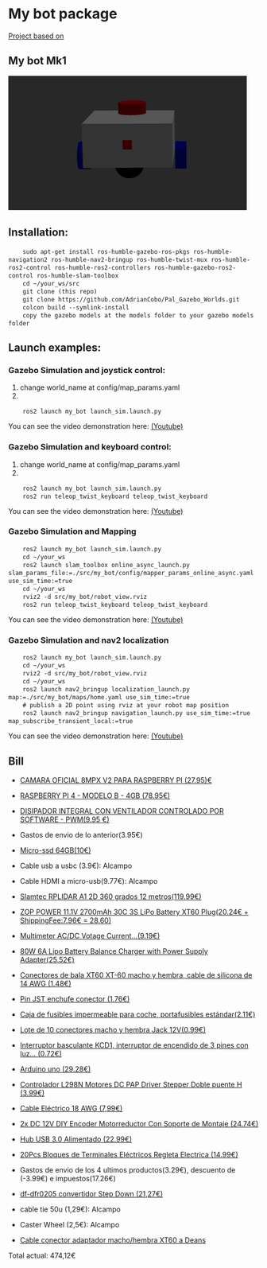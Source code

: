 # My bot package

[Project based on](https://www.youtube.com/@ArticulatedRobotics/videos)

## My bot Mk1

![alt text](https://github.com/AdrianCobo/my_bot/blob/main/imgs/my_bot_mk1.png)

## Installation:

```console
    sudo apt-get install ros-humble-gazebo-ros-pkgs ros-humble-navigation2 ros-humble-nav2-bringup ros-humble-twist-mux ros-humble-ros2-control ros-humble-ros2-controllers ros-humble-gazebo-ros2-control ros-humble-slam-toolbox
    cd ~/your_ws/src
    git clone (this repo)
    git clone https://github.com/AdrianCobo/Pal_Gazebo_Worlds.git
    colcon build --symlink-install
    copy the gazebo models at the models folder to your gazebo models folder
```

## Launch examples:

### Gazebo Simulation and joystick control:

1. change world_name at config/map_params.yaml
2.

```console
    ros2 launch my_bot launch_sim.launch.py
```

You can see the video demonstration here: [(Youtube)](https://youtu.be/H0Chc4LrjQw)

### Gazebo Simulation and keyboard control:

1. change world_name at config/map_params.yaml
2.

```console
    ros2 launch my_bot launch_sim.launch.py
    ros2 run teleop_twist_keyboard teleop_twist_keyboard
```

You can see the video demonstration here: [(Youtube)](https://youtu.be/-zVjHXezQI8)

### Gazebo Simulation and Mapping

```console
    ros2 launch my_bot launch_sim.launch.py
    cd ~/your_ws
    ros2 launch slam_toolbox online_async_launch.py slam_params_file:=./src/my_bot/config/mapper_params_online_async.yaml use_sim_time:=true
    cd ~/your_ws
    rviz2 -d src/my_bot/robot_view.rviz
    ros2 run teleop_twist_keyboard teleop_twist_keyboard
```

You can see the video demonstration here: [(Youtube)](https://youtu.be/yNdHQ1RQuCk)

### Gazebo Simulation and nav2 localization

```console
    ros2 launch my_bot launch_sim.launch.py
    cd ~/your_ws
    rviz2 -d src/my_bot/robot_view.rviz
    cd ~/your_ws
    ros2 launch nav2_bringup localization_launch.py map:=./src/my_bot/maps/home.yaml use_sim_time:=true
    # publish a 2D point using rviz at your robot map position
    ros2 launch nav2_bringup navigation_launch.py use_sim_time:=true map_subscribe_transient_local:=true
```

You can see the video demonstration here: [(Youtube)](https://youtu.be/tctQYJnHBAQ)

## Bill

- [CAMARA OFICIAL 8MPX V2 PARA RASPBERRY PI (27.95)€](https://www.tiendatec.es/raspberry-pi/camaras/236-camara-oficial-8mpx-v2-para-raspberry-pi-652508442112.html)

- [RASPBERRY PI 4 - MODELO B - 4GB (78.95€)](https://www.tiendatec.es/raspberry-pi/gama-raspberry-pi/1100-raspberry-pi-4-modelo-b-4gb-765756931182.html)

- [DISIPADOR INTEGRAL CON VENTILADOR CONTROLADO POR SOFTWARE - PWM(9.95 €)](https://www.tiendatec.es/raspberry-pi/accesorios/1980-disipador-integral-con-ventilador-controlado-por-software-pwm-8472496024945.html)

- Gastos de envio de lo anterior(3.95€)

- [Micro-ssd 64GB(10€)](https://www.elcorteingles.es/search/?s=microssd&hierarchy=&deep_search=&stype=text_box)

- Cable usb a usbc (3.9€): Alcampo

- Cable HDMI a micro-usb(9.77€): Alcampo

- [Slamtec RPLIDAR A1 2D 360 grados 12 metros(119.99€)](https://www.amazon.es/Slamtec-RPLIDAR-esc%C3%A1ner-bst%C3%A1culos-navegaci%C3%B3n/dp/B07TJW5SXF)

- [ZOP POWER 11.1V 2700mAh 30C 3S LiPo Battery XT60 Plug(20.24€ + ShippingFee:7.96€ = 28.60)](https://usa.banggood.com/ZOP-POWER-11_1V-2700mAh-30C-3S-LiPo-Battery-XT60-Plug-for-RC-Drone-p-1984639.html?cur_warehouse=CN)

- [Multimeter AC/DC Votage Current...(9.19€)](https://usa.banggood.com/ANENG-SZ302-Digital-Multimeter-AC-or-DC-Votage-Current-Automatic-Tester-NCV-Detector-Resistance-Ohm-Ammeter-Capacitance-Meter-p-1975571.html?cur_warehouse=CN&ID=6287830)

- [80W 6A Lipo Battery Balance Charger with Power Supply Adapter(25.52€)](https://usa.banggood.com/index.php?com=account&t=ordersDetail&ordersId=112329387&version=2&status=0)

- [Conectores de bala XT60 XT-60 macho y hembra, cable de silicona de 14 AWG (1.48€)](https://es.aliexpress.com/item/1005003658392996.html?spm=a2g0o.order_list.order_list_main.5.192e194dBpok7U&gatewayAdapt=glo2esp)

- [Pin JST enchufe conector (1.76€)](https://es.aliexpress.com/item/1005005334563700.html?spm=a2g0o.order_list.order_list_main.5.747f194dYkC6bS&gatewayAdapt=glo2esp)

- [Caja de fusibles impermeable para coche, portafusibles estándar(2.11€)](https://es.aliexpress.com/item/1005003617756967.html?spm=a2g0o.order_list.order_list_main.15.192e194dBpok7U&gatewayAdapt=glo2esp)

- [Lote de 10 conectores macho y hembra Jack 12V(0.99€)](https://es.aliexpress.com/item/1005004369381250.html?spm=a2g0o.order_list.order_list_main.20.192e194dBpok7U&gatewayAdapt=glo2esp)

- [Interruptor basculante KCD1, interruptor de encendido de 3 pines con luz... (0.72€)](https://es.aliexpress.com/item/32957731774.html?spm=a2g0o.order_list.order_list_main.25.192e194dBpok7U&gatewayAdapt=glo2esp)

- [Arduino uno (29.28€)](https://www.amazon.es/Arduino-UNO-A000066-microcontrolador-ATmega328/dp/B008GRTSV6/ref=sr_1_1_sspa?keywords=arduino+uno&qid=1688576294&s=electronics&sr=1-1-spons&sp_csd=d2lkZ2V0TmFtZT1zcF9hdGY&psc=1)

- [Controlador L298N Motores DC PAP Driver Stepper Doble puente H (3.99€)](https://www.amazon.es/gp/product/B07YNR5KWP/ref=ppx_od_dt_b_asin_title_s00?ie=UTF8&psc=1)

- [Cable Eléctrico 18 AWG (7,99€)](https://www.amazon.es/gp/product/B075M4VJ8J/ref=ppx_od_dt_b_asin_title_s01?ie=UTF8&psc=1)

- [2x DC 12V DIY Encoder Motorreductor Con Soporte de Montaje (24.74€)](https://www.amazon.es/gp/product/B07WT22RNJ/ref=ppx_od_dt_b_asin_title_s00?ie=UTF8&psc=1)

- [Hub USB 3.0 Alimentado (22.99€)](https://www.amazon.es/gp/product/B0BCPB7HQX/ref=ppx_od_dt_b_asin_title_s00?ie=UTF8&psc=1)

- [20Pcs Bloques de Terminales Eléctricos Regleta Electrica (14.99€)](https://www.amazon.es/gp/product/B092RZR3LX/ref=ppx_od_dt_b_asin_title_s00?ie=UTF8&psc=1)

- Gastos de envio de los 4 ultimos productos(3.29€), descuento de (-3.99€) e impuestos(17.26€)

- [df-dfr0205 convertidor Step Down (21,27€)](https://www.amazon.es/gp/product/B07FS7SLCB/ref=ppx_od_dt_b_asin_title_s00?ie=UTF8&psc=1)

- cable tie 50u (1,29€): Alcampo

- Caster Wheel (2,5€): Alcampo

- [Cable conector adaptador macho/hembra XT60 a Deans](https://es.aliexpress.com/item/1005004078144897.html?spm=a2g0o.order_list.order_list_main.5.6604194dwsFb3e&gatewayAdapt=glo2esp)

Total actual: 474,12€
